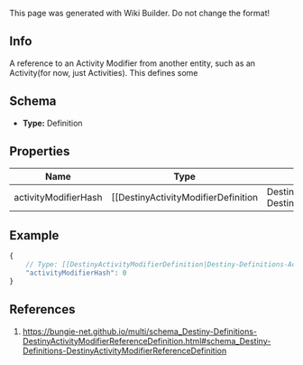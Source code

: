 <span class="wiki-builder">This page was generated with Wiki Builder. Do not change the format!</span>

## Info
A reference to an Activity Modifier from another entity, such as an Activity(for now, just Activities). This defines some

## Schema
* **Type:** Definition

## Properties
Name | Type | Description
---- | ---- | -----------
activityModifierHash | [[DestinyActivityModifierDefinition|Destiny-Definitions-ActivityModifiers-DestinyActivityModifierDefinition]]:ManifestDefinition:integer:uint32 | The hash identifier for the DestinyActivityModifierDefinition referenced by this activity.

## Example
```javascript
{
    // Type: [[DestinyActivityModifierDefinition|Destiny-Definitions-ActivityModifiers-DestinyActivityModifierDefinition]]:ManifestDefinition:integer:uint32
    "activityModifierHash": 0
}

```

## References
1. https://bungie-net.github.io/multi/schema_Destiny-Definitions-DestinyActivityModifierReferenceDefinition.html#schema_Destiny-Definitions-DestinyActivityModifierReferenceDefinition
